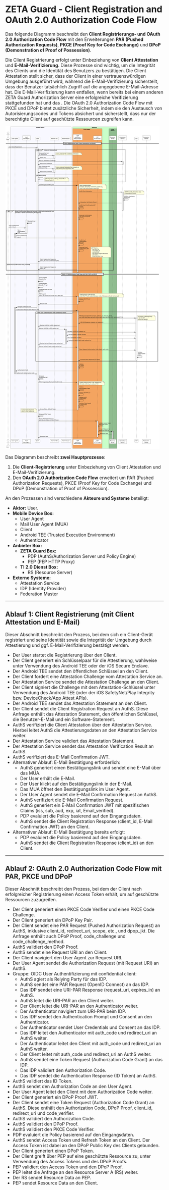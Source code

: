 # ZETA Guard - Client Registration and OAuth 2.0 Authorization Code Flow

Das folgende Diagramm beschreibt den **Client Registrierungs- und OAuth 2.0 Authorization Code Flow** mit den Erweiterungen **PAR (Pushed Authorization Requests)**, **PKCE (Proof Key for Code Exchange)** und **DPoP (Demonstration of Proof of Possession)**.

Die Client Registrierung erfolgt unter Einbeziehung von **Client Attestation** und **E-Mail-Verifizierung**. Diese Prozesse sind wichtig, um die Integrität des Clients und die Identität des Benutzers zu bestätigen.
Die Client Attestation stellt sicher, dass der Client in einer vertrauenswürdigen Umgebung ausgeführt wird, während die E-Mail-Verifizierung sicherstellt, dass der Benutzer tatsächlich Zugriff auf die angegebene E-Mail-Adresse hat. Die E-Mail-Verifizierung kann entfallen, wenn bereits bei einem anderen ZETA Guard Authorization Server eine erfolgreiche Verifizierung stattgefunden hat und das .
Die OAuth 2.0 Authorization Code Flow mit PKCE und DPoP bietet zusätzliche Sicherheit, indem sie den Austausch von Autorisierungscodes und Tokens absichert und sicherstellt, dass nur der berechtigte Client auf geschützte Ressourcen zugreifen kann.

![Client Registration and OAuth 2.0 Authorization Code Flow](/images/native-client-attestation-oidc-and-oauth.svg)

Das Diagramm beschreibt **zwei Hauptprozesse**:

1. Die **Client-Registrierung** unter Einbeziehung von Client Attestation und E-Mail-Verifizierung.
2. Den **OAuth 2.0 Authorization Code Flow** erweitert um PAR (Pushed Authorization Requests), PKCE (Proof Key for Code Exchange) und DPoP (Demonstration of Proof of Possession).

An den Prozessen sind verschiedene **Akteure und Systeme** beteiligt:

* **Aktor:** User.
* **Mobile Device Box:**
  * User Agent
  * Mail User Agent (MUA)
  * Client
  * Android TEE (Trusted Execution Environment)
  * Authenticator
* **Anbieter Box:**
  * **ZETA Guard Box:**
    * PDP (AuthS/Authorization Server und Policy Engine)
    * PEP (PEP HTTP Proxy)
  * **TI 2.0 Dienst Box:**
    * RS (Resource Server)
* **Externe Systeme:**
  * Attestation Service
  * IDP (Identity Provider)
  * Federation Master

---

## Ablauf 1: Client Registrierung (mit Client Attestation und E-Mail)

Dieser Abschnitt beschreibt den Prozess, bei dem sich ein Client-Gerät registriert und seine Identität sowie die Integrität der Umgebung durch Attestierung und ggf. E-Mail-Verifizierung bestätigt werden.

* Der User startet die Registrierung über den Client.
* Der Client generiert ein Schlüsselpaar für die Attestierung, wahlweise unter Verwendung des Android TEE oder der iOS Secure Enclave.
* Der Android TEE sendet den öffentlichen Schlüssel an den Client.
* Der Client fordert eine Attestation Challenge vom Attestation Service an.
* Der Attestation Service sendet die Attestation Challenge an den Client.
* Der Client signiert die Challenge mit dem Attestation-Schlüssel unter Verwendung des Android TEE (oder der iOS SafetyNet/Play Integrity bzw. DeviceCheck/App Attest APIs).
* Der Android TEE sendet das Attestation Statement an den Client.
* Der Client sendet die Client Registration Request an AuthS. Diese Anfrage enthält das Attestation Statement, den öffentlichen Schlüssel, die Benutzer-E-Mail und ein Software-Statement.
* AuthS verifiziert die Client Attestation über den Attestation Service. Hierbei leitet AuthS die Attestierungsdaten an den Attestation Service weiter.
* Der Attestation Service validiert das Attestation Statement.
* Der Attestation Service sendet das Attestation Verification Result an AuthS.
* AuthS verifiziert das E-Mail Confirmation JWT.
* Alternativer Ablauf: E-Mail Bestätigung erforderlich:
  * AuthS generiert einen Bestätigungslink und sendet eine E-Mail über das MUA.
  * Der User erhält die E-Mail.
  * Der User klickt auf den Bestätigungslink in der E-Mail.
  * Das MUA öffnet den Bestätigungslink im User Agent.
  * Der User Agent sendet die E-Mail Confirmation Request an AuthS.
  * AuthS verifiziert die E-Mail Confirmation Request.
  * AuthS generiert ein E-Mail Confirmation JWT mit spezifischen Claims (iss, sub, aud, exp, iat, Email_verified).
  * PDP evaluiert die Policy basierend auf den Eingangsdaten.
  * AuthS sendet die Client Registration Response (client_id, E-Mail Confirmation JWT) an den Client.
* Alternativer Ablauf: E-Mail Bestätigung bereits erfolgt:
  * PDP evaluiert die Policy basierend auf den Eingangsdaten.
  * AuthS sendet die Client Registration Response (client_id) an den Client.

---

## Ablauf 2: OAuth 2.0 Authorization Code Flow mit PAR, PKCE und DPoP

Dieser Abschnitt beschreibt den Prozess, bei dem der Client nach erfolgreicher Registrierung einen Access Token erhält, um auf geschützte Ressourcen zuzugreifen.

* Der Client generiert einen PKCE Code Verifier und einen PKCE Code Challenge.
* Der Client generiert ein DPoP Key Pair.
* Der Client sendet eine PAR Request (Pushed Authorization Request) an AuthS, inklusive client_id, redirect_uri, scope, etc., und dpop_jkt. Die Anfrage enthält auch DPoP Proof, code_challenge und code_challenge_method.
* AuthS validiert den DPoP Proof.
* AuthS sendet eine Request URI an den Client.
* Der Client navigiert den User Agent zur Request URI.
* Der User Agent sendet die Authorization Request (mit Request URI) an AuthS.
* Gruppe: OIDC User Authentifizierung mit confidential client:
  * AuthS agiert als Relying Party für das IDP.
  * AuthS sendet eine PAR Request (OpenID Connect) an das IDP.
  * Das IDP sendet eine URI-PAR Response (request_uri, expires_in) an AuthS.
  * AuthS leitet die URI-PAR an den Client weiter.
  * Der Client leitet die URI-PAR an den Authenticator weiter.
  * Der Authenticator navigiert zum URI-PAR beim IDP.
  * Das IDP sendet den Authentication Prompt und Consent an den Authenticator.
  * Der Authenticator sendet User Credentials und Consent an das IDP.
  * Das IDP leitet den Authenticator mit auth_code und redirect_uri an AuthS weiter.
  * Der Authenticator leitet den Client mit auth_code und redirect_uri an AuthS weiter.
  * Der Client leitet mit auth_code und redirect_uri an AuthS weiter.
  * AuthS sendet eine Token Request (Authorization Code Grant) an das IDP.
  * Das IDP validiert den Authorization Code.
  * Das IDP sendet die Authentication Response (ID Token) an AuthS.
* AuthS validiert das ID Token.
* AuthS sendet den Authorization Code an den User Agent.
* Der User Agent leitet den Client mit dem Authorization Code weiter.
* Der Client generiert ein DPoP Proof JWT.
* Der Client sendet eine Token Request (Authorization Code Grant) an AuthS. Diese enthält den Authorization Code, DPoP Proof, client_id, redirect_uri und code_verifier.
* AuthS validiert den Authorization Code.
* AuthS validiert den DPoP Proof.
* AuthS validiert den PKCE Code Verifier.
* PDP evaluiert die Policy basierend auf den Eingangsdaten.
* AuthS sendet Access Token und Refresh Token an den Client. Der Access Token ist dabei an den DPoP Public Key des Clients gebunden.
* Der Client generiert einen DPoP Token.
* Der Client greift über PEP auf eine geschützte Ressource zu, unter Verwendung des Access Tokens und des DPoP Proofs.
* PEP validiert den Access Token und den DPoP Proof.
* PEP leitet die Anfrage an den Resource Server A (RS) weiter.
* Der RS sendet Resource Data an PEP.
* PEP sendet Resource Data an den Client.
